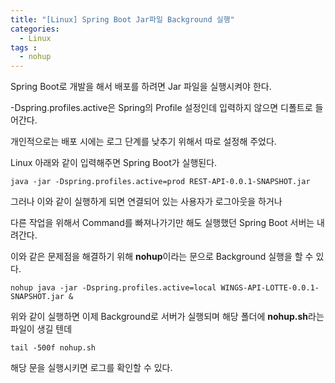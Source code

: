 ```yaml
---
title: "[Linux] Spring Boot Jar파일 Background 실행"
categories: 
  - Linux
tags : 
  - nohup
---
```


Spring Boot로 개발을 해서 배포를 하려면 Jar 파일을 실행시켜야 한다.

-Dspring.profiles.active은 Spring의 Profile 설정인데 입력하지 않으면 디폴트로 들어간다.

개인적으로는 배포 시에는 로그 단계를 낮추기 위해서 따로 설정해 주었다.

Linux 아래와 같이 입력해주면 Spring Boot가 실행된다. 

```
java -jar -Dspring.profiles.active=prod REST-API-0.0.1-SNAPSHOT.jar
```

그러나 이와 같이 실행하게 되면 연결되어 있는 사용자가 로그아웃을 하거나

다른 작업을 위해서 Command를 빠져나가기만 해도 실행했던 Spring Boot 서버는 내려간다.

이와 같은 문제점을 해결하기 위해 **nohup**이라는 문으로 Background 실행을 할 수 있다.

```
nohup java -jar -Dspring.profiles.active=local WINGS-API-LOTTE-0.0.1-SNAPSHOT.jar &
```

위와 같이 실행하면 이제 Background로 서버가 실행되며 해당 폴더에 **nohup.sh**라는 파일이 생길 텐데

```
tail -500f nohup.sh
```

해당 문을 실행시키면 로그를 확인할 수 있다.